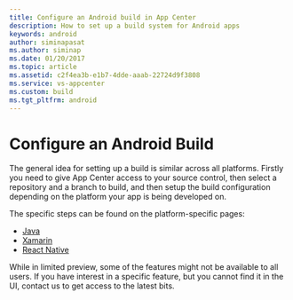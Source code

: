 ```yaml
---
title: Configure an Android build in App Center
description: How to set up a build system for Android apps
keywords: android
author: siminapasat
ms.author: siminap
ms.date: 01/20/2017
ms.topic: article
ms.assetid: c2f4ea3b-e1b7-4dde-aaab-22724d9f3808
ms.service: vs-appcenter
ms.custom: build
ms.tgt_pltfrm: android
---
```


# Configure an Android Build

The general idea for setting up a build is similar across all platforms. Firstly you need to give App Center access to your source control, then select a repository and a branch to build, and then setup the build configuration depending on the platform your app is being developed on.

The specific steps can be found on the platform-specific pages:
* [Java](java.md)
* [Xamarin](xamarin.md)
* [React Native](react-native.md)

While in limited preview, some of the features might not be available to all users. If you have interest in a specific feature, but you cannot find it in the UI, contact us to get access to the latest bits.
